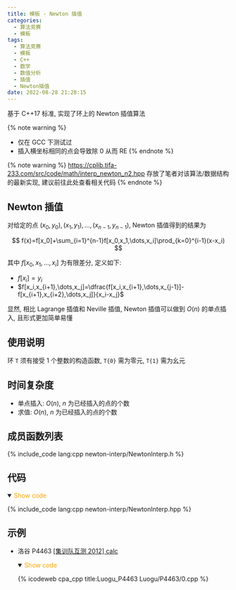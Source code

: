 ```yaml
---
title: 模板 - Newton 插值
categories:
  - 算法竞赛
  - 模板
tags:
  - 算法竞赛
  - 模板
  - C++
  - 数学
  - 数值分析
  - 插值
  - Newton插值
date: 2022-08-28 21:28:15
---
```


基于 C++17 标准, 实现了环上的 Newton 插值算法

{% note warning %}

- 仅在 GCC 下测试过
- 插入横坐标相同的点会导致除 0 从而 RE
  {% endnote %}

<!-- more -->

{% note warning %}
<https://cplib.tifa-233.com/src/code/math/interp_newton_n2.hpp> 存放了笔者对该算法/数据结构的最新实现, 建议前往此处查看相关代码
{% endnote %}

## Newton 插值

对给定的点 $(x_0,y_0),(x_1,y_1),\dots,(x_{n-1},y_{n-1})$, Newton 插值得到的结果为

$$
f(x)=f[x_0]+\sum_{i=1}^{n-1}f[x_0,x_1,\dots,x_i]\prod_{k=0}^{i-1}(x-x_i)
$$

其中 $f[x_0,x_1,\dots,x_i]$ 为有限差分, 定义如下:

- $f[x_i]=y_i$
- $f[x_i,x_{i+1},\dots,x_j]=\dfrac{f[x_i,x_{i+1},\dots,x_{j-1}]-f[x_{i+1},x_{i+2},\dots,x_j]}{x_i-x_j}$

显然, 相比 Lagrange 插值和 Neville 插值, Newton 插值可以做到 $O(n)$ 的单点插入, 且形式更加简单易懂

## 使用说明

环 `T` 须有接受 1 个整数的构造函数, `T{0}` 需为零元, `T{1}` 需为幺元

## 时间复杂度

- 单点插入: $O(n)$, $n$ 为已经插入的点的个数
- 求值: $O(n)$, $n$ 为已经插入的点的个数

## 成员函数列表

{% include_code lang:cpp newton-interp/NewtonInterp.h %}

## 代码

<details open>
<summary><font color='orange'>Show code</font></summary>

{% include_code lang:cpp newton-interp/NewtonInterp.hpp %}

</details>

## 示例

- 洛谷 P4463 [[集训队互测 2012] calc](https://www.luogu.com.cn/problem/P4463)

  <details open>
  <summary><font color='orange'>Show code</font></summary>

  {% icodeweb cpa_cpp title:Luogu_P4463 Luogu/P4463/0.cpp %}

  </details>

